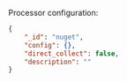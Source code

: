 Processor configuration:

```json
{
    "_id": "nuget",
    "config": {},
    "direct_collect": false,
    "description": ""
}
```
